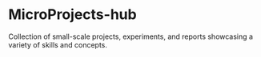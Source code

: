 # MicroProjects-hub
 Collection of small-scale projects, experiments, and reports showcasing a variety of skills and concepts.
